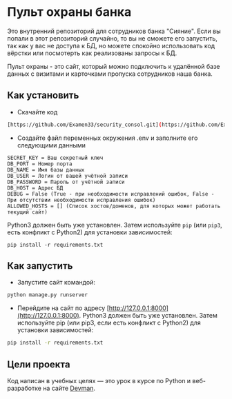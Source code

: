 # Пульт охраны банка

Это внутренний репозиторий для сотрудников банка "Сияние". Если вы попали в этот репозиторий случайно, то вы не сможете его запустить, так как у вас не доступа к БД, но можете спокойно использовать код вёрстки или посмотерть как реализованы запросы к БД.

Пульт охраны - это сайт, который можно подключить к удалённой базе данных с визитами и карточками пропуска сотрудников наша банка.

## Как установить
- Скачайте код
```sh
[https://github.com/Examen33/security_consol.git](https://github.com/Examen33/security_consol.git).
```
- Создайте файл переменных окружения .env и заполните его следующими данными
```
SECRET_KEY = Ваш секретный ключ
DB_PORT = Номер порта
DB_NAME = Имя базы данных
DB_USER = Логин от вашей учётной записи
DB_PASSWORD = Пароль от учётной записи
DB_HOST = Адрес БД
DEBUG = False (True - при необходимости исправлений ошибок, False - При отсутствии необходимости исправления ошибок)
ALLOWED_HOSTS = [] (Список хостов/доменов, для которых может работать текущий сайт)
```
Python3 должен быть уже установлен. 
Затем используйте `pip` (или `pip3`, есть конфликт с Python2) для установки зависимостей:
```
pip install -r requirements.txt
```

## Как запустить
- Запустите сайт командой:
```sh
python manage.py runserver
```
- Перейдите на сайт по адресу [http://127.0.0.1:8000](http://127.0.0.1:8000).
Python3 должен быть уже установлен. Затем используйте pip (или pip3, если есть конфликт с Python2) для установки зависимостей:
```sh
pip install -r requirements.txt
```
## Цели проекта
Код написан в учебных целях — это урок в курсе по Python и веб-разработке на сайте [Devman](https://dvmn.org).
